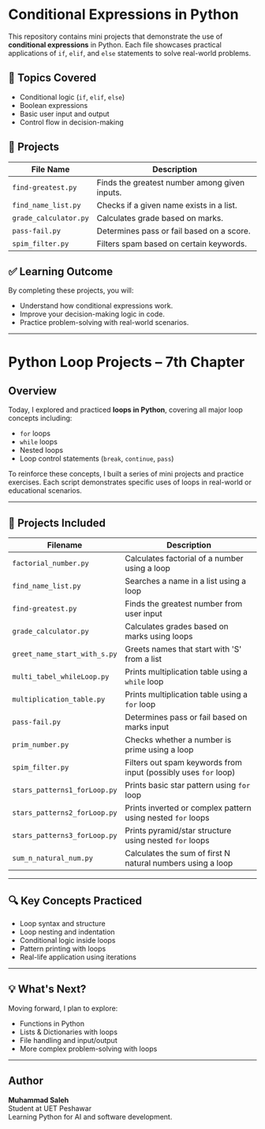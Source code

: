 # Conditional Expressions in Python

This repository contains mini projects that demonstrate the use of **conditional expressions** in Python. Each file showcases practical applications of `if`, `elif`, and `else` statements to solve real-world problems.

## 📘 Topics Covered
- Conditional logic (`if`, `elif`, `else`)
- Boolean expressions
- Basic user input and output
- Control flow in decision-making

## 📁 Projects

| File Name             | Description                                    
|----------------------|------------------------------------------------
| `find-greatest.py`   | Finds the greatest number among given inputs.  
| `find_name_list.py`  | Checks if a given name exists in a list.       
| `grade_calculator.py`| Calculates grade based on marks.               
| `pass-fail.py`       | Determines pass or fail based on a score.      
| `spim_filter.py`     | Filters spam based on certain keywords.        

## ✅ Learning Outcome

By completing these projects, you will:
- Understand how conditional expressions work.
- Improve your decision-making logic in code.
- Practice problem-solving with real-world scenarios.

---


# Python Loop Projects – 7th Chapter

## Overview

Today, I explored and practiced **loops in Python**, covering all major loop concepts including:

- `for` loops  
- `while` loops  
- Nested loops  
- Loop control statements (`break`, `continue`, `pass`)

To reinforce these concepts, I built a series of mini projects and practice exercises. Each script demonstrates specific uses of loops in real-world or educational scenarios.

---

## 📝 Projects Included

| Filename | Description |
|----------|-------------|
| `factorial_number.py` | Calculates factorial of a number using a loop |
| `find_name_list.py` | Searches a name in a list using a loop |
| `find-greatest.py` | Finds the greatest number from user input |
| `grade_calculator.py` | Calculates grades based on marks using loops |
| `greet_name_start_with_s.py` | Greets names that start with 'S' from a list |
| `multi_tabel_whileLoop.py` | Prints multiplication table using a `while` loop |
| `multiplication_table.py` | Prints multiplication table using a `for` loop |
| `pass-fail.py` | Determines pass or fail based on marks input |
| `prim_number.py` | Checks whether a number is prime using a loop |
| `spim_filter.py` | Filters out spam keywords from input (possibly uses `for` loop) |
| `stars_patterns1_forLoop.py` | Prints basic star pattern using `for` loop |
| `stars_patterns2_forLoop.py` | Prints inverted or complex pattern using nested `for` loops |
| `stars_patterns3_forLoop.py` | Prints pyramid/star structure using nested `for` loops |
| `sum_n_natural_num.py` | Calculates the sum of first N natural numbers using a loop |

---

## 🔍 Key Concepts Practiced

- Loop syntax and structure
- Loop nesting and indentation
- Conditional logic inside loops
- Pattern printing with loops
- Real-life application using iterations

---

## 💡 What's Next?

Moving forward, I plan to explore:
- Functions in Python
- Lists & Dictionaries with loops
- File handling and input/output
- More complex problem-solving with loops

---

## Author

**Muhammad Saleh**  
Student at UET Peshawar  
Learning Python for AI and software development.

